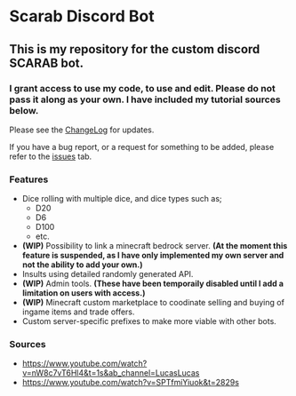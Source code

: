 # **Scarab Discord Bot**
## This is my repository for the custom discord SCARAB bot.

### I grant access to use my code, to use and edit. **Please do not pass it along as your own.** I have included my tutorial sources below.

Please see the [ChangeLog](https://github.com/Soulsender/scarabbot/blob/master/CHANGELOG.md) for updates.

If you have a bug report, or a request for something to be added, please refer to the [issues](https://github.com/Soulsender/scarabbot/issues) tab.

### **Features**
- Dice rolling with multiple dice, and dice types such as;
  - D20
  - D6
  - D100
  - etc.
- **(WIP)** Possibility to link a minecraft bedrock server. **(At the moment this feature is suspended, as I have only implemented my own server and not the ability to add your own.)**
- Insults using detailed randomly generated API.
- **(WIP)** Admin tools. **(These have been temporaily disabled until I add a limitation on users with access.)**
- **(WIP)** Minecraft custom marketplace to coodinate selling and buying of ingame items and trade offers.
- Custom server-specific prefixes to make more viable with other bots.

### **Sources**
 - https://www.youtube.com/watch?v=nW8c7vT6Hl4&t=1s&ab_channel=LucasLucas
 - https://www.youtube.com/watch?v=SPTfmiYiuok&t=2829s
